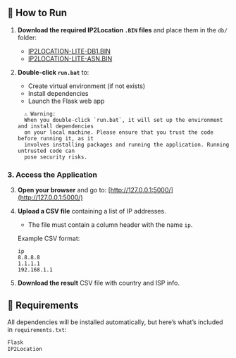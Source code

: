 
## 🚀 How to Run

1. **Download the required IP2Location `.BIN` files** and place them in the `db/` folder:
   - [IP2LOCATION-LITE-DB1.BIN](https://lite.ip2location.com/download?id=2)
   - [IP2LOCATION-LITE-ASN.BIN](https://lite.ip2location.com/download?id=57)

2. **Double-click `run.bat`** to:
   - Create virtual environment (if not exists)
   - Install dependencies
   - Launch the Flask web app


    ```
      ⚠️ Warning:
      When you double-click `run.bat`, it will set up the environment and install dependencies 
      on your local machine. Please ensure that you trust the code before running it, as it 
      involves installing packages and running the application. Running untrusted code can 
      pose security risks.
    ```

### 3. **Access the Application**

3. **Open your browser** and go to: [http://127.0.0.1:5000/](http://127.0.0.1:5000/)


4. **Upload a CSV file** containing a list of IP addresses.
    - The file must contain a column header with the name `ip`.


    Example CSV format:
    ```csv
    ip
    8.8.8.8
    1.1.1.1
    192.168.1.1
    ```

5. **Download the result** CSV file with country and ISP info.

## 🧾 Requirements

All dependencies will be installed automatically, but here’s what’s included in `requirements.txt`:

```txt
Flask
IP2Location
